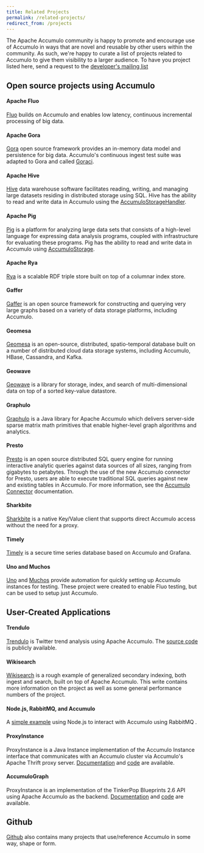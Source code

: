 ```yaml
---
title: Related Projects
permalink: /related-projects/
redirect_from: /projects
---
```


The Apache Accumulo community is happy to promote and encourage use of Accumulo in ways that are novel and reusable
by other users within the community. As such, we're happy to curate a list of projects related to Accumulo to give
them visibility to a larger audience. To have you project listed here, send a request to the
[developer's mailing list](mailto:dev@accumulo.apache.org)

## Open source projects using Accumulo

#### Apache Fluo

[Fluo](https://fluo.apache.org) builds on Accumulo and enables low latency, continuous incremental processing of big data.

#### Apache Gora

[Gora](https://gora.apache.org/) open source framework provides an in-memory data model and persistence for big data.  Accumulo's continuous ingest test suite was adapted to Gora and called [Goraci](https://gora.apache.org/current/index.html#goraci-integration-testsing-suite).

#### Apache Hive

[Hive](https://hive.apache.org/) data warehouse software facilitates reading, writing, and managing large datasets residing in distributed storage using SQL.
Hive has the ability to read and write data in Accumulo using the [AccumuloStorageHandler](https://cwiki.apache.org/confluence/display/Hive/AccumuloIntegration).

#### Apache Pig

[Pig](https://pig.apache.org/) is a platform for analyzing large data sets that consists of a high-level language for expressing data analysis programs, coupled with infrastructure for evaluating these programs.  Pig has the ability to read and write data in Accumulo using [AccumuloStorage](https://pig.apache.org/docs/r0.16.0/func.html#AccumuloStorage).

#### Apache Rya

[Rya](https://rya.apache.org/) is a scalable RDF triple store built on top of a columnar index store.

#### Gaffer

[Gaffer](https://github.com/gchq/Gaffer) is an open source framework for constructing and querying very large graphs based on a variety of data storage platforms, including Accumulo.

#### Geomesa

[Geomesa](http://www.geomesa.org/) is an open-source, distributed, spatio-temporal database built on a number of distributed cloud data storage systems, including Accumulo, HBase, Cassandra, and Kafka.

#### Geowave

[Geowave](https://ngageoint.github.io/geowave/) is a library for storage, index, and search of multi-dimensional data on top of a sorted key-value datastore.

#### Graphulo

[Graphulo](https://github.com/Accla/graphulo) is a Java library for Apache Accumulo which delivers server-side sparse matrix math primitives that
enable higher-level graph algorithms and analytics.

#### Presto

[Presto](https://prestodb.io/) is an open source distributed SQL query engine for running interactive analytic queries against data sources of all sizes, ranging from gigabytes to petabytes.  Through the use of the new Accumulo connector for Presto, users are able to execute traditional SQL queries against new and existing tables in Accumulo.  For more information, see the [Accumulo Connector](https://prestodb.io/docs/current/connector/accumulo.html) documentation.

#### Sharkbite

[Sharkbite](https://github.com/phrocker/sharkbite/) is a native Key/Value client that supports direct Accumulo access without the need for a proxy.

#### Timely

[Timely](https://nationalsecurityagency.github.io/timely/) is a secure time series database based on Accumulo and Grafana.

#### Uno and Muchos

[Uno](https://github.com/astralway/uno) and [Muchos](https://github.com/astralway/muchos) provide automation for quickly setting up Accumulo instances for testing.  These project were created to enable Fluo testing, but can be used to setup just Accumulo.

## User-Created Applications

#### Trendulo

[Trendulo](http://trendulo.com/) is Twitter trend analysis using Apache Accumulo. The [source code](https://github.com/jaredwinick/Trendulo) is publicly available.

#### Wikisearch

[Wikisearch](https://github.com/apache/accumulo-wikisearch) is a rough example of generalized secondary indexing, both ingest
and search, built on top of Apache Accumulo. This write contains more information on the project as well as some
general performance numbers of the project.

#### Node.js, RabbitMQ, and Accumulo

A [simple example](https://github.com/joshelser/node-accumulo) using Node.js to interact with Accumulo using RabbitMQ .

#### ProxyInstance

ProxyInstance is a Java Instance implementation of the Accumulo Instance interface that communicates with
an Accumulo cluster via Accumulo's Apache Thrift proxy server. [Documentation](https://jhuapl.github.io/accumulo-proxy-instance/proxy_instance_user_manual) and
[code](https://github.com/JHUAPL/accumulo-proxy-instance) are available.

#### AccumuloGraph

ProxyInstance is an implementation of the TinkerPop Blueprints 2.6 API using
Apache Accumulo as the backend.
[Documentation](https://jhuapl.github.io/AccumuloGraph/) and
[code](https://github.com/JHUAPL/AccumuloGraph) are available.

## Github

[Github](https://github.com/search?q=accumulo&type=Repositories) also contains many projects that use/reference Accumulo
in some way, shape or form.
